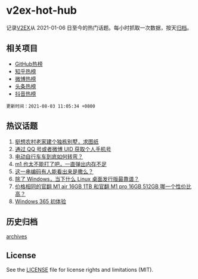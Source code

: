 # v2ex-hot-hub

 记录[V2EX](https://www.v2ex.com/)从 2021-01-06 日至今的热门话题。每小时抓取一次数据，按天[归档](archives)。
 
 ## 相关项目

- [GitHub热榜](https://github.com/lonnyzhang423/github-hot-hub)
- [知乎热榜](https://github.com/lonnyzhang423/zhihu-hot-hub)
- [微博热榜](https://github.com/lonnyzhang423/weibo-hot-hub)
- [头条热榜](https://github.com/lonnyzhang423/toutiao-hot-hub)
- [抖音热榜](https://github.com/lonnyzhang423/douyin-hot-hub)


 `更新时间：2021-08-03 11:05:34 +0800`

## 热议话题

1. [挺想农村老家建个独栋别墅，求图纸](https://www.v2ex.com/t/793153)
1. [通过 QQ 号或者微博 UID 获取个人手机号](https://www.v2ex.com/t/793291)
1. [电动自行车车到底如何转弯？](https://www.v2ex.com/t/793142)
1. [m1 也太不能打了吧，一直弹出内存不足](https://www.v2ex.com/t/793235)
1. [这一串编码有人能看出来是撒么？](https://www.v2ex.com/t/793105)
1. [除了 Windows，当下什么 Linux 桌面发行版最靠谱？](https://www.v2ex.com/t/793175)
1. [价格相同的官翻 M1 air 16GB 1TB 和官翻 M1 pro 16GB 512GB 哪一个性价比高？](https://www.v2ex.com/t/793130)
1. [Windows 365 初体验](https://www.v2ex.com/t/793286)

## 历史归档

[archives](archives)

## License

See the [LICENSE](LICENSE) file for license rights and limitations (MIT).
